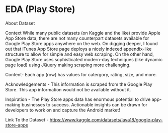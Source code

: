 # EDA (Play Store)
About Dataset

Context
While many public datasets (on Kaggle and the like) provide Apple App Store data, there are not many counterpart datasets available for Google Play Store apps anywhere on the web. On digging deeper, I found out that iTunes App Store page deploys a nicely indexed appendix-like structure to allow for simple and easy web scraping. On the other hand, Google Play Store uses sophisticated modern-day techniques (like dynamic page load) using JQuery making scraping more challenging.

Content-
Each app (row) has values for catergory, rating, size, and more.

Acknowledgements -
This information is scraped from the Google Play Store. This app information would not be available without it.

Inspiration -
The Play Store apps data has enormous potential to drive app-making businesses to success. Actionable insights can be drawn for developers to work on and capture the Android market!

Link To the Dataset - https://www.kaggle.com/datasets/lava18/google-play-store-apps
